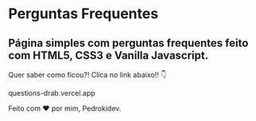 <h1>Perguntas Frequentes</h1>
<h2>Página simples com perguntas frequentes feito com HTML5, CSS3 e Vanilla Javascript.</h2>
<p>Quer saber como ficou?! Clica no link abaixo!! 👇</p>

questions-drab.vercel.app

<p>Feito com ♥ por mim, Pedrokidev.</p>

